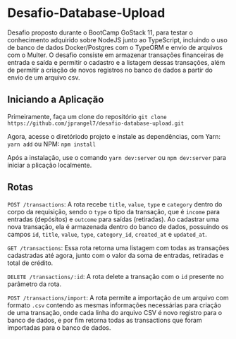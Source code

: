 # Desafio-Database-Upload
Desafio proposto durante o BootCamp GoStack 11, para testar o conhecimento adquirido sobre NodeJS junto ao TypeScript, incluindo 
o uso de banco de dados Docker/Postgres com o TypeORM e envio de arquivos com o Multer.
O desafio consiste em armazenar transações financeiras de entrada e saída e permitir o cadastro e a listagem dessas transações, 
além de permitir a criação de novos registros no banco de dados a partir do envio de um arquivo csv. 

## Iniciando a Aplicação
Primeiramente, faça um clone do repositório 
`git clone https://github.com/jprangel7/desafio-database-upload.git`

Agora, acesse o diretóriodo projeto e instale as dependências, com Yarn: 
`yarn add`
ou NPM:
`npm install`

Após a instalação, use o comando `yarn dev:server` ou `npm dev:server` para iniciar a plicação localmente.  

## Rotas
`POST /transactions`: A rota recebe `title`, `value`, `type` e `category` dentro do corpo da requisição, sendo o `type` o tipo da 
transação, que é `income` para entradas (depósitos) e `outcome` para saídas (retiradas). Ao cadastrar uma nova transação, 
ela é armazenada dentro do banco de dados, possuindo os campos `id`, `title`, `value`, `type`, `category_id`, `created_at` e `updated_at`.

`GET /transactions`: Essa rota retorna uma listagem com todas as transações cadastradas até agora, junto com o valor da soma
de entradas, retiradas e total de crédito.

`DELETE /transactions/:id`: A rota delete a transação com o `id` presente no parâmetro da rota.

`POST /transactions/import`: A rota permite a importação de um arquivo com formato `.csv` contendo as mesmas informações 
necessárias para criação de uma transação, onde cada linha do arquivo CSV é novo registro para o banco de dados, 
e por fim retorna todas as transactions que foram importadas para o banco de dados.




